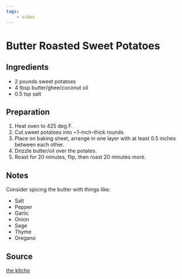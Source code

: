 ```yaml
---
tags:
    - sides
---
```


# Butter Roasted Sweet Potatoes

## Ingredients

- 2 pounds sweet potatoes
- 4 tbsp butter/ghee/coconut oil
- 0.5 tsp salt

## Preparation

1. Heat oven to 425 deg F.
2. Cut sweet potatoes into ~1-inch-thick rounds
3. Place on baking sheet, arrange in one layer with at least 0.5 inches between each other.
4. Drizzle butter/oil over the potates.
5. Roast for 20 minutes, flip, then roast 20 minutes more.

## Notes

Consider spicing the butter with things like:
- Salt  
- Pepper  
- Garlic  
- Onion  
- Sage  
- Thyme  
- Oregano  

## Source

[the kitchn](https://www.thekitchn.com/recipe-butter-roasted-sweet-potatoes-248389)
